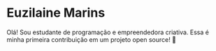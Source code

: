 # Euzilaine Marins
Olá! Sou estudante de programação e empreendedora criativa. 
Essa é minha primeira contribuição em um projeto open source! 🚀
